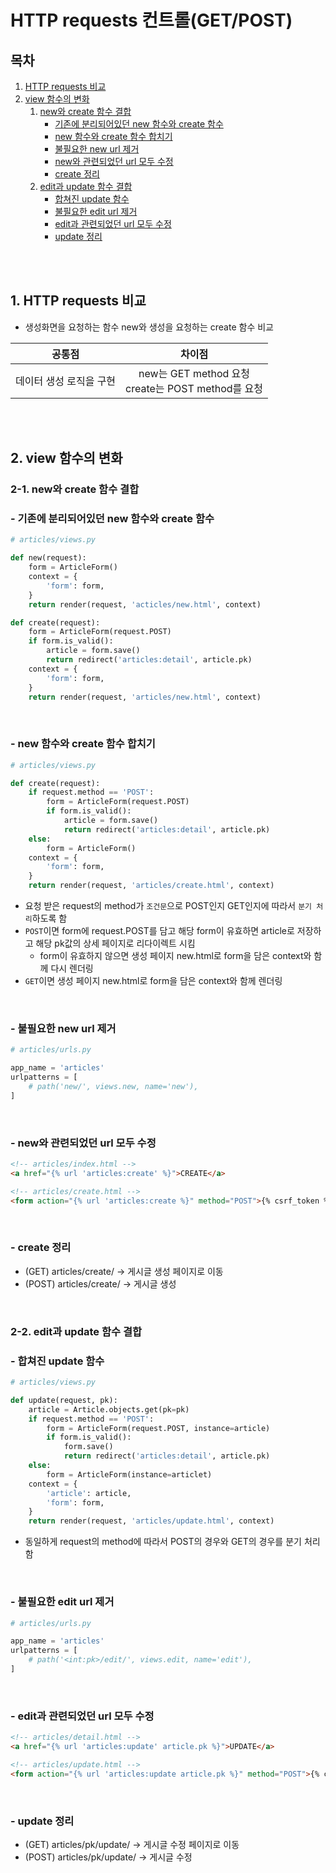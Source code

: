 # HTTP requests 컨트롤(GET/POST)

## 목차

1. [HTTP requests 비교](#1-http-requests-비교)
2. [view 함수의 변화](#2-view-함수의-변화)
    1. [new와 create 함수 결합](#2-1-new와-create-함수-결합)
        - [기존에 분리되어있던 new 함수와 create 함수](#기존에-분리되어있던-new-함수와-create-함수)
        - [new 함수와 create 함수 합치기](#new-함수와-create-함수-합치기)
        - [불필요한 new url 제거](#불필요한-new-url-제거)
        - [new와 관련되었던 url 모두 수정](#new와-관련되었던-url-모두-수정)
        - [create 정리](#create-정리)
    2. [edit과 update 함수 결합](#2-2-edit과-update-함수-결합)
        - [합쳐진 update 함수](#합쳐진-update-함수)
        - [불필요한 edit url 제거](#불필요한-edit-url-제거)
        - [edit과 관련되었던 url 모두 수정](#edit과-관련되었던-url-모두-수정)
        - [update 정리](#update-정리)

<br>
<br>

## 1. HTTP requests 비교

-   생성화면을 요청하는 함수 new와 생성을 요청하는 create 함수 비교

|         공통점          |                        차이점                        |
| :---------------------: | :--------------------------------------------------: |
| 데이터 생성 로직을 구현 | new는 GET method 요청<br>create는 POST method를 요청 |

<br>
<br>

## 2. view 함수의 변화

### 2-1. new와 create 함수 결합

### - 기존에 분리되어있던 new 함수와 create 함수

```python
# articles/views.py

def new(request):
    form = ArticleForm()
    context = {
        'form': form,
    }
    return render(request, 'acticles/new.html', context)

def create(request):
    form = ArticleForm(request.POST)
    if form.is_valid():
        article = form.save()
        return redirect('articles:detail', article.pk)
    context = {
        'form': form,
    }
    return render(request, 'articles/new.html', context)
```

<br>

### - new 함수와 create 함수 합치기

```python
# articles/views.py

def create(request):
    if request.method == 'POST':
        form = ArticleForm(request.POST)
        if form.is_valid():
            article = form.save()
            return redirect('articles:detail', article.pk)
    else:
        form = ArticleForm()
    context = {
        'form': form,
    }
    return render(request, 'articles/create.html', context)
```

-   요청 받은 request의 method가 `조건문`으로 POST인지 GET인지에 따라서 `분기 처리`하도록 함
-   `POST`이면 form에 request.POST를 담고 해당 form이 유효하면 article로 저장하고 해당 pk값의 상세 페이지로 리다이렉트 시킴
    -   form이 유효하지 않으면 생성 페이지 new.html로 form을 담은 context와 함께 다시 렌더링
-   `GET`이면 생성 페이지 new.html로 form을 담은 context와 함께 렌더링

<br>

### - 불필요한 new url 제거

```python
# articles/urls.py

app_name = 'articles'
urlpatterns = [
    # path('new/', views.new, name='new'),
]
```

<br>

### - new와 관련되었던 url 모두 수정

```html
<!-- articles/index.html -->
<a href="{% url 'articles:create' %}">CREATE</a>

<!-- articles/create.html -->
<form action="{% url 'articles:create %}" method="POST">{% csrf_token %}</form>
```

<br>

### - create 정리

-   (GET) articles/create/ -> 게시글 생성 페이지로 이동
-   (POST) articles/create/ -> 게시글 생성

<br>

### 2-2. edit과 update 함수 결합

### - 합쳐진 update 함수

```python
# articles/views.py

def update(request, pk):
    article = Article.objects.get(pk=pk)
    if request.method == 'POST':
        form = ArticleForm(request.POST, instance=article)
        if form.is_valid():
            form.save()
            return redirect('articles:detail', article.pk)
    else:
        form = ArticleForm(instance=articlet)
    context = {
        'article': article,
        'form': form,
    }
    return render(request, 'articles/update.html', context)
```

-   동일하게 request의 method에 따라서 POST의 경우와 GET의 경우를 분기 처리함

<br>

### - 불필요한 edit url 제거

```python
# articles/urls.py

app_name = 'articles'
urlpatterns = [
    # path('<int:pk>/edit/', views.edit, name='edit'),
]
```

<br>

### - edit과 관련되었던 url 모두 수정

```html
<!-- articles/detail.html -->
<a href="{% url 'articles:update' article.pk %}">UPDATE</a>

<!-- articles/update.html -->
<form action="{% url 'articles:update article.pk %}" method="POST">{% csrf_token %}</form>
```

<br>

### - update 정리

-   (GET) articles/pk/update/ -> 게시글 수정 페이지로 이동
-   (POST) articles/pk/update/ -> 게시글 수정
